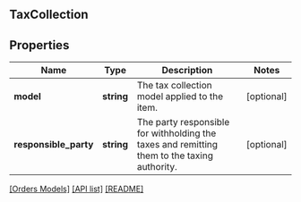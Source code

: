 ## TaxCollection

## Properties

Name | Type | Description | Notes
------------ | ------------- | ------------- | -------------
**model** | **string** | The tax collection model applied to the item. | [optional]
**responsible_party** | **string** | The party responsible for withholding the taxes and remitting them to the taxing authority. | [optional]

[[Orders Models]](../) [[API list]](../../Api) [[README]](../../../README.md)
